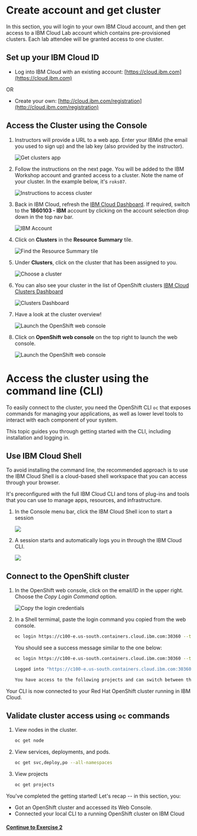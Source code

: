 # Create account and get cluster

In this section, you will login to your own IBM Cloud account, and then get access to a IBM Cloud Lab account which contains pre-provisioned clusters. Each lab attendee will be granted access to one cluster.

## Set up your IBM Cloud ID

* Log into IBM Cloud with an existing account: [https://cloud.ibm.com](https://cloud.ibm.com)

OR

* Create your own: [http://cloud.ibm.com/registration](http://cloud.ibm.com/registration)

## Access the Cluster using the Console

1. Instructors will provide a URL to a web app. Enter your IBMid \(the email you used to sign up\) and the lab key \(also provided by the instructor\).

    ![Get clusters app](../assets/get-clusters.png)

2. Follow the instructions on the next page. You will be added to the IBM Workshop account and granted access to a cluster. Note the name of your cluster. In the example below, it's `roks07`.

    ![Instructions to access cluster](../assets/access-clusters.png)

3. Back in IBM Cloud, refresh the [IBM Cloud Dashboard](https://cloud.ibm.com). If required, switch to the **1860103 - IBM** account by clicking on the account selection drop down in the top nav bar.

    ![IBM Account](../assets/ibmaccount.png)

4. Click on **Clusters** in the **Resource Summary** tile.

    ![Find the Resource Summary tile](../assets/dashboard.png)

5. Under **Clusters**, click on the cluster that has been assigned to you.

    ![Choose a cluster](../assets/clusters-overview.png)

6. You can also see your cluster in the list of OpenShift clusters [IBM Cloud Clusters Dashboard](https://cloud.ibm.com/kubernetes/clusters?platformType=openshift)

    ![Clusters Dashboard](../assets/cluster-dashboard.png)

7. Have a look at the cluster overview!

    ![Launch the OpenShift web console](../assets/cluster-overview.png)

8. Click on **OpenShift web console** on the top right to launch the web console.

    ![Launch the OpenShift web console](../assets/ocp-console.png)

# Access the cluster using the command line (CLI)

To easily connect to the cluster, you need the OpenShift CLI `oc` that exposes commands for managing your applications, as well as lower level tools to interact with each component of your system. 

This topic guides you through getting started with the CLI, including installation and logging in.

## Use IBM Cloud Shell

To avoid installing the command line, the recommended approach is to use the IBM Cloud Shell is a cloud-based shell workspace that you can access through your browser.

It's preconfigured with the full IBM Cloud CLI and tons of plug-ins and tools that you can use to manage apps, resources, and infrastructure.

1. In the Console menu bar, click the IBM Cloud Shell icon to start a session

    ![](../assets/cloud-shell-access.png)

1. A session starts and automatically logs you in through the IBM Cloud CLI.

    ![](../assets/cloud-shell-login.png)


## Connect to the OpenShift cluster

1. In the OpenShift web console, click on the email/ID in the upper right. Choose the _Copy Login Command_ option.

    ![Copy the login credentials](../assets/copy-login-command.png)


1. In a Shell termimal, paste the login command you copied from the web console.

    ```bash
    oc login https://c100-e.us-south.containers.cloud.ibm.com:30360 --token=NYVkVysxxxxxxxxxxxxxxxxxxxxRQa8tM
    ```

    You should see a success message similar to the one below:

    ```bash
    oc login https://c100-e.us-south.containers.cloud.ibm.com:30360 --token=NYVkVysxxxxxxxxxxxxxxxxxxxxRQa8tM

    Logged into "https://c100-e.us-south.containers.cloud.ibm.com:30360" as "IAM#firstname.lasname@ibm.com" using the token provided.

    You have access to the following projects and can switch between them with 'oc project <projectname>'
    ```
Your CLI is now connected to your Red Hat OpenShift cluster running in IBM Cloud.


## Validate cluster access using `oc` commands

1. View nodes in the cluster.

    ```bash
    oc get node
    ```

2. View services, deployments, and pods.

    ```bash
    oc get svc,deploy,po --all-namespaces
    ```

3. View projects

    ```bash
    oc get projects
    ```

You've completed the getting started! Let's recap -- in this section, you:

* Got an OpenShift cluster and accessed its Web Console.
* Connected your local CLI to a running OpenShift cluster on IBM Cloud

#### [Continue to Exercise 2](../exercise-2/README.md)